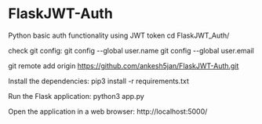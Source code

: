 # FlaskJWT-Auth
Python basic auth functionality using JWT token
cd FlaskJWT_Auth/

check git config:
git config --global user.name
git config --global user.email


git remote add origin https://github.com/ankesh5jan/FlaskJWT-Auth.git


Install the dependencies: pip3 install -r requirements.txt

Run the Flask application: python3 app.py

Open the application in a web browser: http://localhost:5000/

